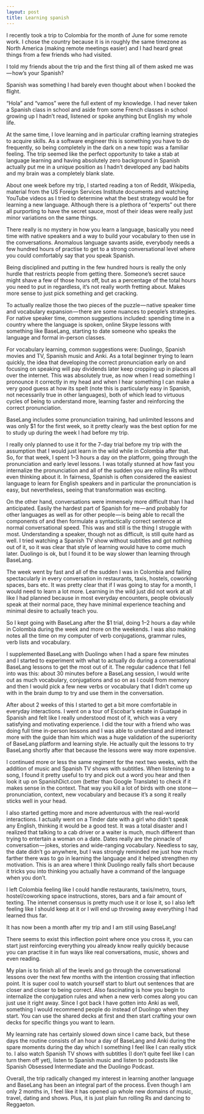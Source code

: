 ```yaml
---
layout: post
title: Learning spanish 
---
```


I recently took a trip to Colombia for the month of June for some remote work. I chose the country because it is in roughly the same timezone as North America (making remote meetings easier) and I had heard great things from a few friends who had visited.

I told my friends about the trip and the first thing all of them asked me was — how’s your Spanish?

Spanish was something I had barely even thought about when I booked the flight.

“Hola” and “vamos” were the full extent of my knowledge. I had never taken a Spanish class in school and aside from some French classes in school growing up I hadn’t read, listened or spoke anything but English my whole life.

At the same time, I love learning and in particular crafting learning strategies to acquire skills. As a software engineer this is something you have to do frequently, so being completely in the dark on a new topic was a familiar feeling. The trip seemed like the perfect opportunity to take a stab at language learning and having absolutely zero background in Spanish actually put me in a unique position as I hadn’t developed any bad habits and my brain was a completely blank slate.

About one week before my trip, I started reading a ton of Reddit, Wikipedia, material from the US Foreign Services Institute documents and watching YouTube videos as I tried to determine what the best strategy would be for learning a new language. Although there is a plethora of “experts” out there all purporting to have the secret sauce, most of their ideas were really just minor variations on the same things.

There really is no mystery in how you learn a language, basically you need time with native speakers and a way to build your vocabulary to then use in the conversations. Anomalous language savants aside, everybody needs a few hundred hours of practise to get to a strong conversational level where you could comfortably say that you speak Spanish.

Being disciplined and putting in the few hundred hours is really the only hurdle that restricts people from getting there. Someone’s secret sauce might shave a few of those hours off, but as a percentage of the total hours you need to put in regardless, it’s not really worth fretting about. Makes more sense to just pick something and get cracking.

To actually realize those the two pieces of the puzzle — native speaker time and vocabulary expansion — there are some nuances to people’s strategies. For native speaker time, common suggestions included: spending time in a country where the language is spoken, online Skype lessons with something like BaseLang, starting to date someone who speaks the language and formal in-person classes.

For vocabulary learning, common suggestions were: Duolingo, Spanish movies and TV, Spanish music and Anki. As a total beginner trying to learn quickly, the idea that developing the correct pronunciation early on and focusing on speaking will pay dividends later keep cropping up in places all over the internet. This was absolutely true, as now when I read something I pronounce it correctly in my head and when I hear something I can make a very good guess at how its spelt (note this is particularly easy in Spanish, not necessarily true in other languages), both of which lead to virtuous cycles of being to understand more, learning faster and reinforcing the correct pronunciation.

BaseLang includes some pronunciation training, had unlimited lessons and was only $1 for the first week, so it pretty clearly was the best option for me to study up during the week I had before my trip.

I really only planned to use it for the 7-day trial before my trip with the assumption that I would just learn in the wild while in Colombia after that. So, for that week, I spent 1–3 hours a day on the platform, going through the pronunciation and early level lessons. I was totally stunned at how fast you internalize the pronunciation and all of the sudden you are rolling Rs without even thinking about it. In fairness, Spanish is often considered the easiest language to learn for English speakers and in particular the pronunciation is easy, but nevertheless, seeing that transformation was exciting.

On the other hand, conversations were immensely more difficult than I had anticipated. Easily the hardest part of Spanish for me — and probably for other languages as well as for other people — is being able to recall the components of and then formulate a syntactically correct sentence at normal conversational speed. This was and still is the thing I struggle with most. Understanding a speaker, though not as difficult, is still quite hard as well. I tried watching a Spanish TV show without subtitles and got nothing out of it, so it was clear that style of learning would have to come much later. Duolingo is ok, but I found it to be way slower than learning through BaseLang.

The week went by fast and all of the sudden I was in Colombia and failing spectacularly in every conversation in restaurants, taxis, hostels, coworking spaces, bars etc. It was pretty clear that if I was going to stay for a month, I would need to learn a lot more. Learning in the wild just did not work at all like I had planned because in most everyday encounters, people obviously speak at their normal pace, they have minimal experience teaching and minimal desire to actually teach you.

So I kept going with BaseLang after the $1 trial, doing 1–2 hours a day while in Colombia during the week and more on the weekends. I was also making notes all the time on my computer of verb conjugations, grammar rules, verb lists and vocabulary.

I supplemented BaseLang with Duolingo when I had a spare few minutes and I started to experiment with what to actually do during a conversational BaseLang lessons to get the most out of it. The regular cadence that I fell into was this: about 30 minutes before a BaseLang session, I would write out as much vocabulary, conjugations and so on as I could from memory and then I would pick a few new verbs or vocabulary that I didn’t come up with in the brain dump to try and use them in the conversation.

After about 2 weeks of this I started to get a bit more comfortable in everyday interactions. I went on a tour of Escobar’s estate in Guatapé in Spanish and felt like I really understood most of it, which was a very satisfying and motivating experience. I did the tour with a friend who was doing full time in-person lessons and I was able to understand and interact more with the guide than him which was a huge validation of the superiority of BaseLang platform and learning style. He actually quit the lessons to try BaseLang shortly after that because the lessons were way more expensive.

I continued more or less the same regiment for the next two weeks, with the addition of music and Spanish TV shows with subtitles. When listening to a song, I found it pretty useful to try and pick out a word you hear and then look it up on SpanishDict.com (better than Google Translate) to check if it makes sense in the context. That way you kill a lot of birds with one stone — pronunciation, context, new vocabulary and because it’s a song it really sticks well in your head.

I also started getting more and more adventurous with the real-world interactions. I actually went on a Tinder date with a girl who didn’t speak any English, thinking it would be a good test. It was a total disaster and I realized that talking to a cab driver or a waiter is much, much different than trying to entertain a woman on a date. Dates really are the pinnacle of conversation — jokes, stories and wide-ranging vocabulary. Needless to say, the date didn’t go anywhere, but I was strongly reminded me just how much farther there was to go in learning the language and it helped strengthen my motivation. This is an area where I think Duolingo really falls short because it tricks you into thinking you actually have a command of the language when you don’t.

I left Colombia feeling like I could handle restaurants, taxis/metro, tours, hostel/coworking space instructions, stores, bars and a fair amount of texting. The internet consensus is pretty much use it or lose it, so I also left feeling like I should keep at it or I will end up throwing away everything I had learned thus far.

It has now been a month after my trip and I am still using BaseLang!

There seems to exist this inflection point where once you cross it, you can start just reinforcing everything you already know really quickly because you can practise it in fun ways like real conversations, music, shows and even reading.

My plan is to finish all of the levels and go through the conversational lessons over the next few months with the intention crossing that inflection point. It is super cool to watch yourself start to blurt out sentences that are closer and closer to being correct. Also fascinating is how you begin to internalize the conjugation rules and when a new verb comes along you can just use it right away. Since I got back I have gotten into Anki as well, something I would recommend people do instead of Duolingo when they start. You can use the shared decks at first and then start crafting your own decks for specific things you want to learn.

My learning rate has certainly slowed down since I came back, but these days the routine consists of an hour a day of BaseLang and Anki during the spare moments during the day which I something I feel like I can really stick to. I also watch Spanish TV shows with subtitles (I don’t quite feel like I can turn them off yet), listen to Spanish music and listen to podcasts like Spanish Obsessed Intermediate and the Duolingo Podcast.

Overall, the trip radically changed my interest in learning another language and BaseLang has been an integral part of the process. Even though I am only 2 months in, I feel like it has opened up whole new domains of music, travel, dating and shows. Plus, it is just plain fun rolling Rs and dancing to Reggaeton.
